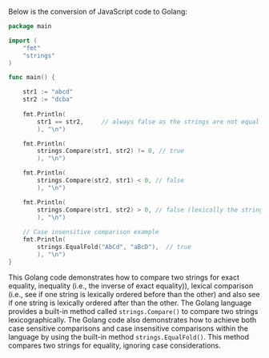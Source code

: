 Below is the conversion of JavaScript code to Golang:

```Go
package main

import (
	"fmt"
	"strings"
)

func main() {

    str1 := "abcd"
    str2 := "dcba"
  
    fmt.Println(
        str1 == str2,     // always false as the strings are not equal
        ), "\n")

    fmt.Println(
        strings.Compare(str1, str2) != 0, // true
        ), "\n")

    fmt.Println(
        strings.Compare(str2, str1) < 0, // false
        ), "\n")

    fmt.Println(
        strings.Compare(str1, str2) > 0, // false (lexically the string "abcd" is not lexically ordered after string "dcba")
        ), "\n")
	
	// Case insensitive comparison example
	fmt.Println(
        strings.EqualFold("AbCd", "aBcD"),  // true 
        ), "\n")
}
```
This Golang code demonstrates how to compare two strings for exact equality, inequality (i.e., the inverse of exact equality)), lexical comparison (i.e., see if one string is lexically ordered before than the other) and also see if one string is lexically ordered after than the other. The Golang language provides a built-in method called `strings.Compare()` to compare two strings lexicographically.
The Golang code also demonstrates how to achieve both case sensitive comparisons and case insensitive comparisons within the language by using the built-in method `strings.EqualFold()`. This method compares two strings for equality, ignoring case considerations.
